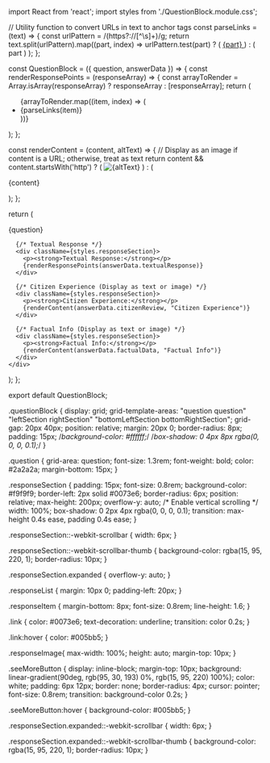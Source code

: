 import React from 'react';
import styles from './QuestionBlock.module.css';

// Utility function to convert URLs in text to anchor tags
const parseLinks = (text) => {
  const urlPattern = /(https?:\/\/[^\s]+)/g;
  return text.split(urlPattern).map((part, index) =>
    urlPattern.test(part) ? (
      <a key={index} href={part} target="_blank" rel="noopener noreferrer" className={styles.link}>
        {part}
      </a>
    ) : (
      part
    )
  );
};

const QuestionBlock = ({ question, answerData }) => {
  const renderResponsePoints = (responseArray) => {
    const arrayToRender = Array.isArray(responseArray) ? responseArray : [responseArray];
    return (
      <ul className={styles.responseList}>
        {arrayToRender.map((item, index) => (
          <li key={index} className={styles.responseItem}>
            {parseLinks(item)}
          </li>
        ))}
      </ul>
    );
  };

  const renderContent = (content, altText) => {
    // Display as an image if content is a URL; otherwise, treat as text
    return content && content.startsWith('http') ? (
      <img src={content} alt={altText} className={styles.responseImage} />
    ) : (
      <p>{content}</p>
    );
  };

  return (
    <div className={styles.questionBlock}>
      <div className={styles.question}>{question}</div>

      {/* Textual Response */}
      <div className={styles.responseSection}>
        <p><strong>Textual Response:</strong></p>
        {renderResponsePoints(answerData.textualResponse)}
      </div>

      {/* Citizen Experience (Display as text or image) */}
      <div className={styles.responseSection}>
        <p><strong>Citizen Experience:</strong></p>
        {renderContent(answerData.citizenReview, "Citizen Experience")}
      </div>

      {/* Factual Info (Display as text or image) */}
      <div className={styles.responseSection}>
        <p><strong>Factual Info:</strong></p>
        {renderContent(answerData.factualData, "Factual Info")}
      </div>
    </div>
  );
};

export default QuestionBlock;


.questionBlock {
  display: grid;
  grid-template-areas:
    "question question"
    "leftSection rightSection"
    "bottomLeftSection bottomRightSection";
  grid-gap: 20px 40px;
  position: relative;
  margin: 20px 0;
  border-radius: 8px;
  padding: 15px;
  /*background-color: #ffffff;*/
  /*box-shadow: 0 4px 8px rgba(0, 0, 0, 0.1);*/
}

.question {
  grid-area: question;
  font-size: 1.3rem;
  font-weight: bold;
  color: #2a2a2a;
  margin-bottom: 15px;
}

.responseSection {
  padding: 15px;
  font-size: 0.8rem;
  background-color: #f9f9f9;
  border-left: 2px solid #0073e6;
  border-radius: 6px;
  position: relative;
  max-height: 200px;
  overflow-y: auto; /* Enable vertical scrolling */
  width: 100%;
  box-shadow: 0 2px 4px rgba(0, 0, 0, 0.1);
  transition: max-height 0.4s ease, padding 0.4s ease;
}

.responseSection::-webkit-scrollbar {
  width: 6px;
}

.responseSection::-webkit-scrollbar-thumb {
  background-color: rgba(15, 95, 220, 1);
  border-radius: 10px;
}


.responseSection.expanded {
  overflow-y: auto;
}

.responseList {
  margin: 10px 0;
  padding-left: 20px;
}

.responseItem {
  margin-bottom: 8px;
  font-size: 0.8rem;
  line-height: 1.6;
}

.link {
  color: #0073e6;
  text-decoration: underline;
  transition: color 0.2s;
}

.link:hover {
  color: #005bb5;
}

.responseImage{
  max-width: 100%;
  height: auto;
  margin-top: 10px;
}

.seeMoreButton {
  display: inline-block;
  margin-top: 10px;
  background: linear-gradient(90deg, rgb(95, 30, 193) 0%, rgb(15, 95, 220) 100%);
  color: white;
  padding: 6px 12px;
  border: none;
  border-radius: 4px;
  cursor: pointer;
  font-size: 0.8rem;
  transition: background-color 0.2s;
}

.seeMoreButton:hover {
  background-color: #005bb5;
}

.responseSection.expanded::-webkit-scrollbar {
  width: 6px;
}

.responseSection.expanded::-webkit-scrollbar-thumb {
  background-color: rgba(15, 95, 220, 1);
  border-radius: 10px;
}
